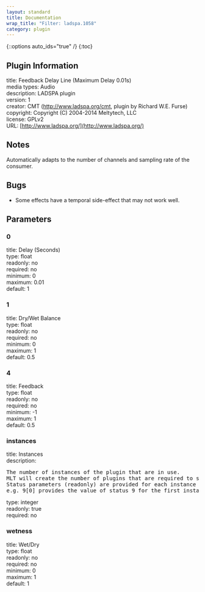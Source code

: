 ```yaml
---
layout: standard
title: Documentation
wrap_title: "Filter: ladspa.1058"
category: plugin
---
```

{::options auto_ids="true" /}
{:toc}

## Plugin Information

title: Feedback Delay Line (Maximum Delay 0.01s)  
media types:
Audio  
description: LADSPA plugin  
version: 1  
creator: CMT (http://www.ladspa.org/cmt, plugin by Richard W.E. Furse)  
copyright: Copyright (C) 2004-2014 Meltytech, LLC  
license: GPLv2  
URL: [http://www.ladspa.org/](http://www.ladspa.org/)  

## Notes

Automatically adapts to the number of channels and sampling rate of the consumer.
## Bugs

* Some effects have a temporal side-effect that may not work well.

## Parameters

### 0

title: Delay (Seconds)    
type: float  
readonly: no  
required: no  
minimum: 0  
maximum: 0.01  
default: 1  

### 1

title: Dry/Wet Balance    
type: float  
readonly: no  
required: no  
minimum: 0  
maximum: 1  
default: 0.5  

### 4

title: Feedback    
type: float  
readonly: no  
required: no  
minimum: -1  
maximum: 1  
default: 0.5  

### instances

title: Instances    
description:
<pre>
The number of instances of the plugin that are in use.
MLT will create the number of plugins that are required to support the number of audio channels.
Status parameters (readonly) are provided for each instance and are accessed by specifying the instance number after the identifier (starting at zero).
e.g. 9[0] provides the value of status 9 for the first instance.
</pre>
type: integer  
readonly: true  
required: no  

### wetness

title: Wet/Dry    
type: float  
readonly: no  
required: no  
minimum: 0  
maximum: 1  
default: 1  

